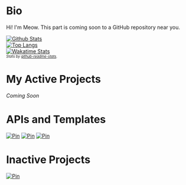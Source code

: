 # Bio
Hi! I'm Meow. This part is coming soon to a GitHub repository near you.

[![Github Stats](https://github-readme-stats.vercel.app/api?username=itzTheMeow&show_icons=true&theme=slateorange&count_private=true&include_all_commits=true)](https://github-readme-stats.vercel.app/api?username=itzTheMeow&show_icons=true&theme=slateorange&count_private=true&include_all_commits=true)<br>
[![Top Langs](https://github-readme-stats.vercel.app/api/top-langs/?username=itzTheMeow&layout=compact&theme=slateorange)](https://github-readme-stats.vercel.app/api/top-langs/?username=itzTheMeow&layout=compact&theme=slateorange)<br>
[![Wakatime Stats](https://github-readme-stats.vercel.app/api/wakatime?username=itzTheMeow&theme=slateorange)](https://wakatime.com/@itzTheMeow)<br>
_<sup><sup>Stats by [github-readme-stats](https://github.com/anuraghazra/github-readme-stats).</sup></sup>_

# My Active Projects
*Coming Soon*

# APIs and Templates
[![Pin](https://github-readme-stats.vercel.app/api/pin/?username=itzTheMeow&repo=discord-bot-template)](https://github.com/itzTheMeow/discord-bot-template)
[![Pin](https://github-readme-stats.vercel.app/api/pin/?username=itzTheMeow&repo=window-shaker)](https://github.com/itzTheMeow/window-shaker)
[![Pin](https://github-readme-stats.vercel.app/api/pin/?username=itzTheMeow&repo=discord.js-old-methods)](https://github.com/itzTheMeow/discord.js-old-methods)

# Inactive Projects
[![Pin](https://github-readme-stats.vercel.app/api/pin/?username=itzTheMeow&repo=translator)](https://github.com/itzTheMeow/translator)

<!--
  Template: 
  [![Pin](https://github-readme-stats.vercel.app/api/pin/?username=itzTheMeow&repo=)](https://github.com/itzTheMeow/)
-->
